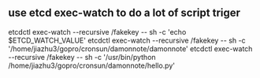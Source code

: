 ## use etcd exec-watch to do a lot of script triger 
etcdctl exec-watch --recursive /fakekey  -- sh -c 'echo $ETCD_WATCH_VALUE'
etcdctl exec-watch --recursive /fakekey  -- sh -c '/home/jiazhu3/gopro/cronsun/damonnote/damonnote'
etcdctl exec-watch --recursive /fakekey  -- sh -c '/usr/bin/python /home/jiazhu3/gopro/cronsun/damonnote/hello.py'
